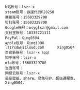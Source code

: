 	b站账号：lszr-x
	steam账号：救援代码R28258
	赛氪账号：15603329700
	钉钉账号：15603329700
	Google账号：wsyglszr@gmail.com
	支付宝账号：18335721111
	PayPal：Xing0504
	apple账号：Xing1998
	lszrxdw@iCloud.com		Xing0504
	百词斩账号：lszr-x（qq）
	知乎账号：lszr-x
	ofo账号：15603329700
	当当账号：
	网易云账号：lszr-x
	星空壁纸，share，绿色守护，超级课程表，
	Xing0504.